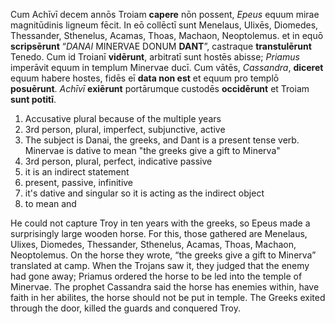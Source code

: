 Cum Achīvī decem annōs Troiam **capere** nōn possent, *Epeus* equum mirae magnitūdinis ligneum fēcit. In eō collēctī sunt Menelaus, Ulixēs, Diomedes, Thessander, Sthenelus, Acamas, Thoas, Machaon, Neoptolemus. et in equō **scripsērunt** “*DANAI* MINERVAE DONUM **DANT**”, castraque **transtulērunt** Tenedo. Cum id Troianī **vidērunt**, arbitratī sunt hostēs abisse; *Priamus* imperāvit equum in templum Minervae ducī. Cum vātēs, *Cassandra*, **diceret** equum habere hostes, fidēs eī **data non est** et equum pro templō **posuērunt**. *Achīvī* **exiērunt** portārumque custodēs **occidērunt** et Troiam **sunt potitī**.
1. Accusative plural because of the multiple years
2. 3rd person, plural, imperfect, subjunctive, active
3. The subject is Danai, the greeks, and Dant is a present tense verb. Minervae is dative to mean "the greeks give a gift to Minerva"
4. 3rd person, plural, perfect, indicative passive
5. it is an indirect statement
6. present, passive, infinitive 
7. it's dative and singular so it is acting as the indirect object
8. to mean and 

He could not capture Troy in ten years with the greeks, so Epeus made a surprisingly large wooden
horse. For this, those gathered are Menelaus, Ulixes, Diomedes, Thessander, Sthenelus, Acamas,
Thoas, Machaon, Neoptolemus. On the horse they wrote, “the greeks give a gift to Minerva”
translated at camp. When the Trojans saw it, they judged that the enemy had gone away; Priamus
ordered the horse to be led into the temple of Minervae. The prophet Cassandra said the horse
has enemies within, have faith in her abilites, the horse should not be put in temple. The Greeks
exited through the door, killed the guards and conquered Troy.

